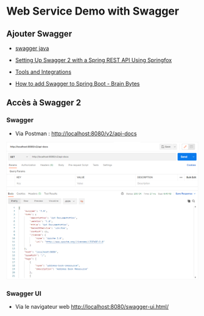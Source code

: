 # Web Service Demo with Swagger

## Ajouter Swagger

- [swagger java](https://www.google.com/search?q=swagger+java&oq=swa&aqs=chrome.3.69i57j0i67l6j46i131i199i433i465i512l2j0i67.4614j0j7&sourceid=chrome&ie=UTF-8)

- [Setting Up Swagger 2 with a Spring REST API Using Springfox](https://www.baeldung.com/swagger-2-documentation-for-spring-rest-api)
- [Tools and Integrations](https://swagger.io/tools/open-source/open-source-integrations/)
- [How to add Swagger to Spring Boot - Brain Bytes](https://www.youtube.com/watch?v=gduKpLW_vdY)

## Accès à Swagger 2

### Swagger

- Via Postman : [http://localhost:8080/v2/api-docs](http://localhost:8080/v2/api-docs)

![img](_img/capture_postman.png)

### Swagger UI

- Via le navigateur web [http://localhost:8080/swagger-ui.html/](http://localhost:8080/swagger-ui.html/)